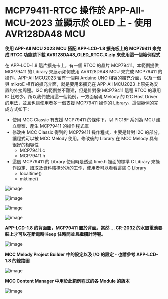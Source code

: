 # MCP79411-RTCC 操作於 APP-All-MCU-2023 並顯示於 OLED 上 - 使用 AVR128DA48 MCU
**使用 APP-All MCU 2023 MCU 搭配 APP-LCD-1.8 擴充板上的 MCP79411 來完成 RTCC 功能請下載 AVR128DA48_OLED_RTCC.X.zip 來使用這一個範例程式**

在 APP-LCD-1.8 這片擴充卡上，有一個 RTCC 的晶片 MCP79411。本範例提供 MCP79411 的 Library 來展示如何使用 AVR128DA48 MCU 來完成 MCP79411 的操作。APP-All MCU2023 留有一個與 Arduino UNO 相容的擴充介面，以及一個與 mikroE 相容的擴充介面，就是要用來擴充在 APP-All MCU2023 上原先為安置的外接周邊。I2C 的範例並不難建，但是針對像 MCP79411 這種 RTCC 的專用 IC 比較少。所以我們使用這一個範例，一方面展現 Melody 的 I2C Host Driver 的用法，並且也讓使用者多一個支援 MCP79411 操作的 Library。這個範例的完成方式如下 :
-  使用 MCC Classic 有支援 MCP79411 的條件下，以 PIC18F 系列為 MCU 建立專案、產生 MCP79411 的操作程式庫
-  修改由 MCC Classic 得到的 MCP79411 操作程式，主要是針對 I2C 的部分，讓程式可以被 MCC Melody 使用。修改後的 Library 在 MCC Melody 具有很好的相容性
    -  MCP79411.c
    -  MCP79411.h
-  這個 MCP79411 的 Library 使用時是透過 time.h 裡面的標準 C Library 來操作設定、讀取及資料結構分拆的工作，使用者可以看看這些 C Library
    -  localtime()
    -  mktime()

![image](https://github.com/CalvinHoMicrochip/MCP79411-RTCC-with-APP-All-MCU-2023-OLED/assets/20454551/f952e117-2b98-4d21-b899-8ee432175bc0)

![image](https://github.com/CalvinHoMicrochip/MCP79411-RTCC-with-APP-All-MCU-2023-OLED/assets/20454551/42daa5f5-6f29-4581-9955-9c5e2d4a0099)

![image](https://github.com/CalvinHoMicrochip/MCP79411-RTCC-with-APP-All-MCU-2023-OLED/assets/20454551/8767e1e4-11e7-4455-a041-573097e59f71)

![image](https://github.com/CalvinHoMicrochip/MCP79411-RTCC-with-APP-All-MCU-2023/assets/20454551/735472e3-2586-43af-b98e-1a0788fc22cd) 

**APP-LCD-1.8 的背面圖，MCP79411 置於背面。當然 ... CR-2032 的水銀電池要裝上才可以在斷電時 Keep 住時間並且繼續計時喔。**

![image](https://github.com/CalvinHoMicrochip/MCP79411-RTCC-with-APP-All-MCU-2023/assets/20454551/58df3191-0f66-47de-a579-ff30c9d22ced)


**MCC Melody Project Builder 中的設定以及 I/O 的設定 - 也請參考 APP-LCD-1.8 的線路圖**


![image](https://github.com/CalvinHoMicrochip/MCP79411-RTCC-with-APP-All-MCU-2023/assets/20454551/357247db-513e-4de1-9e95-3b4c80ab8830)

**MCC Content Manager 中用於此範例程式的各 Module 的版本**

![image](https://github.com/CalvinHoMicrochip/MCP79411-RTCC-with-APP-All-MCU-2023/assets/20454551/dcecfb63-9923-427a-97a3-984912d2dcee)






